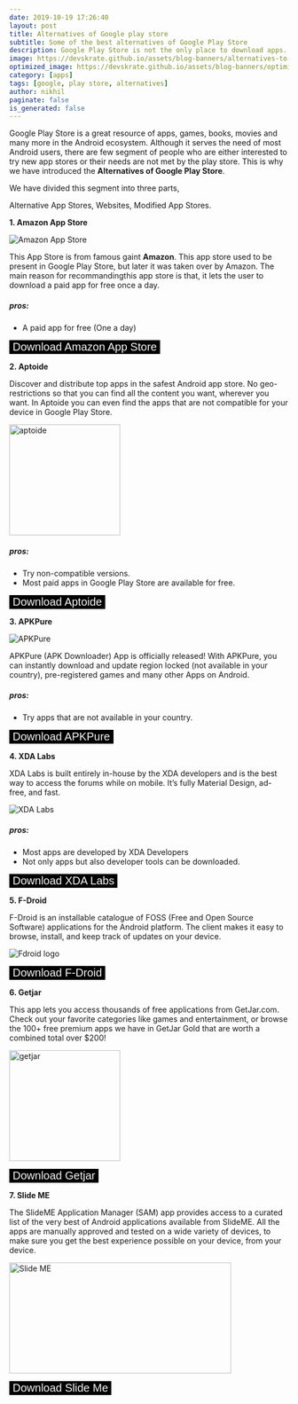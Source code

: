 ```yaml
---
date: 2019-10-19 17:26:40
layout: post
title: Alternatives of Google play store
subtitle: Some of the best alternatives of Google Play Store
description: Google Play Store is not the only place to download apps. These are better alternatives
image: https://devskrate.github.io/assets/blog-banners/alternatives-to-playstore.jpg
optimized_image: https://devskrate.github.io/assets/blog-banners/optimized/alternatives-to-playstore.webp
category: [apps]
tags: [google, play store, alternatives]
author: nikhil
paginate: false
is_generated: false
---
```


Google Play Store is a great resource of apps, games, books, movies and many more in the Android ecosystem. Although it serves the need of most Android users, there are few segment of people who are either interested to try new app stores or their needs are not met by the play store. This is why we have introduced the
**Alternatives of Google Play Store**.

We have divided this segment into three parts,

Alternative App Stores, Websites, Modified App Stores.

**1. Amazon App Store**
 
![Amazon App Store](https://images-eu.ssl-images-amazon.com/images/G/02/AmazonMobileApps/Hollywood/hollywood-lp-icon._CB485932985_.png)
 
This App Store is from famous gaint **Amazon**. This app store used to be present in Google Play Store, but later it was taken over by Amazon. The main reason for recommandingthis app store is that, it lets the user to download a paid app for free once a day.

##### pros:

- A paid app for free (One a day)

<a href="https://www.amazon.co.uk/gp/feature.html?docId=1000851343" target="_blank"><button style="cursor: pointer; color: whitesmoke; background-color: black; display: inline-block;text-decoration: none; border: none; max-width: 100%; font-size:20px">Download Amazon App Store
</button></a>

**2. Aptoide**

Discover and distribute top apps in the safest Android app store. No geo-restrictions so that you can find all the content you want, wherever you want. In Aptoide you can even find the apps that are not compatible for your device in Google Play Store.
 
<img src="https://cdn6.aptoide.com/imgs/a/4/a/a4a27be4bb6f17cd3fbb159dd7344146_icon.png?w=160" alt="aptoide" style="width:200px;"/>
 
##### pros:

- Try non-compatible versions.
- Most paid apps in Google Play Store are available for free.

<a href="https://aptoide.en.aptoide.com/" target="_blank"><button style="cursor: pointer; color: whitesmoke; background-color: black; display: inline-block;text-decoration: none; border: none; max-width: 100%; font-size:20px">Download Aptoide
</button></a>

**3. APKPure**
 
![APKPure](https://image.winudf.com/v2/image/YWRtaW5fU2xpY2UgMS5wbmdfMTUzOTE1MjYwNTY0MQ/icon.png?w=170&fakeurl=1)
 
APKPure (APK Downloader) App is officially released! With APKPure, you can instantly download and update region locked (not available in your country), pre-registered games and many other Apps on Android.

##### pros:

- Try apps that are not available in your country.

<a href="https://apkpure.com/apkpure/com.apkpure.aegon" target="_blank"><button style="cursor: pointer; color: whitesmoke; background-color: black; display: inline-block;text-decoration: none; border: none; max-width: 100%; font-size:20px">Download APKPure
</button></a>

**4. XDA Labs**

XDA Labs is built entirely in-house by the XDA developers and is the best way to access the forums while on mobile. It’s fully Material Design, ad-free, and fast.
 
![XDA Labs](https://forum.xda-cdn.com/images/suggested-apps/labs.png)
 
##### pros:

- Most apps are developed by XDA Developers
- Not only apps but also developer tools can be downloaded.

<a href="https://www.xda-developers.com/xda-labs/" target="_blank"><button style="cursor: pointer; color: whitesmoke; background-color: black; display: inline-block;text-decoration: none; border: none; max-width: 100%; font-size:20px">Download XDA Labs
</button></a>

**5. F-Droid**

F-Droid is an installable catalogue of FOSS (Free and Open Source Software) applications for the Android platform. The client makes it easy to browse, install, and keep track of updates on your device.
 
![Fdroid logo](https://devskrate.github.io/assets/images/alternatives/google-play-store/fdroid-logo.svg)
 
<a href="https://f-droid.org/en/" target="_blank"><button style="cursor: pointer; color: whitesmoke; background-color: black; display: inline-block;text-decoration: none; border: none; max-width: 100%; font-size:20px">Download F-Droid
</button></a>

**6. Getjar**

This app lets you access thousands of free applications from GetJar.com. Check out your favorite categories like games and entertainment, or browse the 100+ free premium apps we have in GetJar Gold that are worth a combined total over \$200!
 
<img src="https://static.getjar.com/icon-50x50/a3/16914_thm.png" alt="getjar" style="width:200px;"/>
 
<a href="https://www.getjar.com/categories/search-apps/GetJar-Apps-16914" target="_blank"><button style="cursor: pointer; color: whitesmoke; background-color: black; display: inline-block;text-decoration: none; border: none; max-width: 100%; font-size:20px">Download Getjar
</button></a>

**7. Slide ME**

The SlideME Application Manager (SAM) app provides access to a curated list of the very best of Android applications available from SlideME. All the apps are manually approved and tested on a wide variety of devices, to make sure you get the best experience possible on your device, from your device.
 
<img src="http://slideme.org/files/slideme_logo.png" alt="Slide ME" style="width:400px; height:200px"/>
 

<a href="http://slideme.org/application/slideme-marketplace" target="_blank"><button style="cursor: pointer; color: whitesmoke; background-color: black; display: inline-block;text-decoration: none; border: none; max-width: 100%; font-size:20px">Download Slide Me
</button></a>
